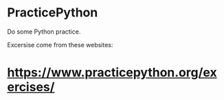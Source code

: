 # PracticePython
Do some Python practice.

Excersise come from these websites:
# https://www.practicepython.org/exercises/
